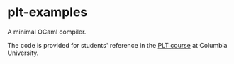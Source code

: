 # plt-examples
A minimal OCaml compiler.

The code is provided for students' reference in the
[PLT course](https://verigu.github.io/4115Spring2022/) at Columbia University.
